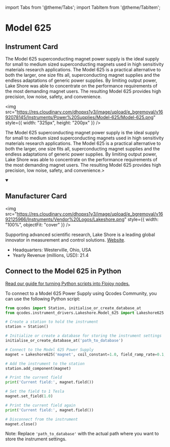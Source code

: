 
import Tabs from '@theme/Tabs';
import TabItem from '@theme/TabItem';

# Model 625

## Instrument Card

<div className="flex">

<div>

The Model 625 superconducting magnet power supply is the ideal supply for small to medium sized superconducting magnets used in high sensitivity materials research applications. The Model 625 is a practical alternative to both the larger, one size fits all, superconducting magnet supplies and the endless adaptations of generic power supplies. By limiting output power, Lake Shore was able to concentrate on the performance requirements of the most demanding magnet users. The resulting Model 625 provides high precision, low noise, safety, and convenience.

</div>

<img src="https://res.cloudinary.com/dhopxs1y3/image/upload/e_bgremoval/v1692078145/Instruments/Power%20Supplies/Model-625/Model-625.png" style={{ width: "325px", height: "200px" }} />

</div>

The Model 625 superconducting magnet power supply is the ideal supply for small to medium sized superconducting magnets used in high sensitivity materials research applications. The Model 625 is a practical alternative to both the larger, one size fits all, superconducting magnet supplies and the endless adaptations of generic power supplies. By limiting output power, Lake Shore was able to concentrate on the performance requirements of the most demanding magnet users. The resulting Model 625 provides high precision, low noise, safety, and convenience.>

<details open>
<summary><h2>Manufacturer Card</h2></summary>

<img src="https://res.cloudinary.com/dhopxs1y3/image/upload/e_bgremoval/v1692125966/Instruments/Vendor%20Logos/Lakeshore.png" style={{ width: "100%", objectFit: "cover" }} />

Supporting advanced scientific research, Lake Shore is a leading global innovator in measurement and control solutions. <a href="https://www.lakeshore.com/home">Website</a>.

<ul>
  <li>Headquarters: Westerville, Ohio, USA</li>
  <li>Yearly Revenue (millions, USD): 21.4</li>
</ul>
</details>

## Connect to the Model 625 in Python

[Read our guide for turning Python scripts into Flojoy nodes.](https://docs.flojoy.ai/custom-nodes/creating-custom-node/)


<Tabs>
<TabItem value="Qcodes Community" label="Qcodes Community">

To connect to a Model 625 Power Supply using Qcodes Community, you can use the following Python script:

```python
from qcodes import Station, initialise_or_create_database_at
from qcodes.instrument_drivers.Lakeshore.Model_625 import Lakeshore625

# Create a station to hold the instrument
station = Station()

# Initialize or create a database for storing the instrument settings
initialise_or_create_database_at('path_to_database')

# Connect to the Model 625 Power Supply
magnet = Lakeshore625('magnet', coil_constant=1.0, field_ramp_rate=0.1, address='GPIB0::1::INSTR')

# Add the instrument to the station
station.add_component(magnet)

# Print the current field
print('Current field:', magnet.field())

# Set the field to 1 Tesla
magnet.set_field(1.0)

# Print the current field again
print('Current field:', magnet.field())

# Disconnect from the instrument
magnet.close()
```

Note: Replace `'path_to_database'` with the actual path where you want to store the instrument settings.

</TabItem>
</Tabs>
